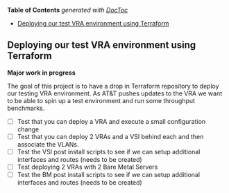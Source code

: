 <!-- START doctoc generated TOC please keep comment here to allow auto update -->
<!-- DON'T EDIT THIS SECTION, INSTEAD RE-RUN doctoc TO UPDATE -->
**Table of Contents**  *generated with [DocToc](https://github.com/thlorenz/doctoc)*

- [Deploying our test VRA environment using Terraform](#deploying-our-test-vra-environment-using-terraform)

<!-- END doctoc generated TOC please keep comment here to allow auto update -->

## Deploying our test VRA environment using Terraform

**Major work in progress**

The goal of this project is to have a drop in Terraform repository to deploy our testing VRA environment. As AT&T pushes updates to the VRA we want to be able to spin up a test environment and run some throughput benchmarks. 

- [ ] Test that you can deploy a VRA and execute a small configuration change 
- [ ] Test that you can deploy 2 VRAs and a VSI behind each and then associate the VLANs. 
- [ ] Test the VSI post install scripts to see if we can setup additional interfaces and routes (needs to be created)
- [ ] Test deploying 2 VRAs with 2 Bare Metal Servers 
- [ ] Test the BM post install scripts to see if we can setup additional interfaces and routes (needs to be created)